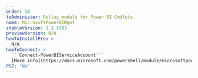 ```yaml
---
order: 10
toAdminister: Rollup module for Power BI Cmdlets
name: MicrosoftPowerBIMgmt
stableVersion: 1.2.1093
previewVersion: N/A
howToInstallPre: >
  N/A
howToConnect: >
  ```Connect-PowerBIServiceAccount```
  [More info](https://docs.microsoft.com/powershell/module/microsoftpowerbimgmt.profile/connect-powerbiserviceaccount?view=powerbi-ps)
PS7: "No"
---
```

